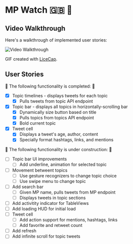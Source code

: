 # MP Watch 🇬🇧 👀

## Video Walkthrough 

Here's a walkthrough of implemented user stories:

<img src='https://i.imgur.com/b5miRCH.gif' title='Video Walkthrough' width='' alt='Video Walkthrough' />

GIF created with [LiceCap](http://www.cockos.com/licecap/).

## User Stories

🎉 The following functionality is completed: 🎉

- [X] Topic timelines - displays tweets for each topic
    - [X] Pulls tweets from topic API endpoint
- [X] Topic bar - displays all topics in horizontally-scrolling bar
    - [X] Dynamically size button based on title
    - [X] Pulls topics from topics API endpoint
    - [X] Bold current topic
- [X] Tweet cell
    - [X] Displays a tweet's age, author, content
    - [X] Specially format hashtags, links, and mentions

🚫 The following functionality is under construction: 🔨

- [ ] Topic bar UI improvements
    - [ ] Add underline, animation for selected topic
- [ ] Movement betweent topics
    - [ ] Use gesture recognizers to change topic choice
    - [ ] Use swipe menu to change topic
- [ ] Add search bar
    - [ ] Given MP name, pulls tweets from MP endpoint
    - [ ] Displays tweets in topic sections
- [ ] Add activitity indicator for TableViews
- [ ] Add loading HUD for initial load
- [ ] Tweet cell
    - [ ] Add action support for mentions, hashtags, links
    - [ ] Add favorite and retweet count
- [ ] Add refresh
- [ ] Add infinite scroll for topic tweets
